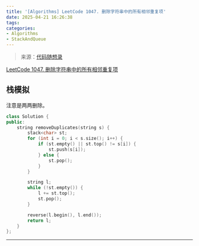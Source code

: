 ```yaml
---
title: '[Algorithms] LeetCode 1047. 删除字符串中的所有相邻重复项'
date: 2025-04-21 16:26:38
tags:
categories:
- Algorithms
- StackAndQueue
---
```


> 来源：[代码随想录](https://programmercarl.com/)

[LeetCode 1047. 删除字符串中的所有相邻重复项](https://leetcode.cn/problems/remove-all-adjacent-duplicates-in-string/)

## 栈模拟

注意是两两删除。

```cpp
class Solution {
public:
    string removeDuplicates(string s) {
        stack<char> st;
        for (int i = 0; i < s.size(); i++) {
            if (st.empty() || st.top() != s[i]) {
                st.push(s[i]);
            } else {
                st.pop();
            }
        }

        string l;
        while (!st.empty()) {
            l += st.top();
            st.pop();
        }

        reverse(l.begin(), l.end());
        return l;
    }
};
```

---
